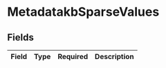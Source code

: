 # MetadatakbSparseValues


## Fields

| Field       | Type        | Required    | Description |
| ----------- | ----------- | ----------- | ----------- |